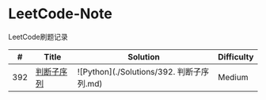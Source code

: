 # LeetCode-Note
LeetCode刷题记录

| #   | Title                                                          | Solution                                 | Difficulty |
|-----|----------------------------------------------------------------|------------------------------------------|------------|
| 392 | [判断子序列](https://leetcode-cn.com/problems/is-subsequence/) | ![Python](./Solutions/392. 判断子序列.md) | Medium     |
